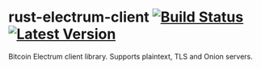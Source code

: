 # rust-electrum-client [![Build Status]][GitHub Workflow] [![Latest Version]][crates.io]

[Build Status]: https://github.com/bitcoindevkit/rust-electrum-client/actions/workflows/cont_integration.yml/badge.svg
[GitHub Workflow]: https://github.com/bitcoindevkit/rust-electrum-client/actions?query=workflow%3ACI
[Latest Version]: https://img.shields.io/crates/v/electrum-client.svg
[crates.io]: https://crates.io/crates/electrum-client

Bitcoin Electrum client library. Supports plaintext, TLS and Onion servers.
